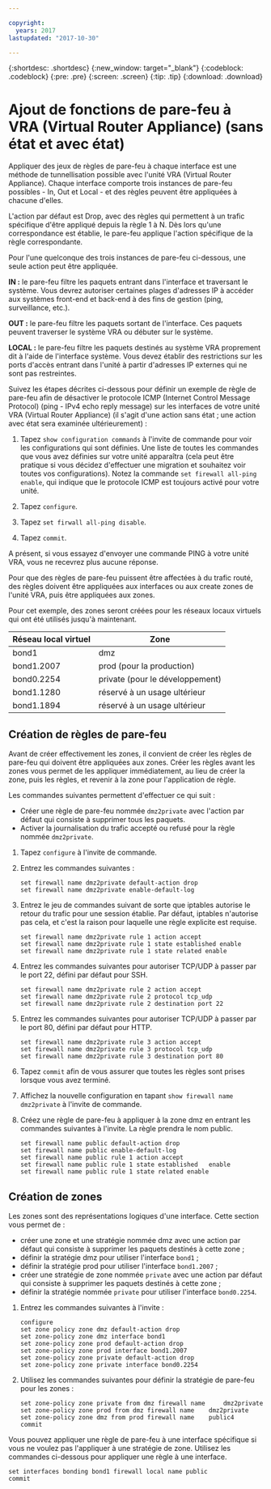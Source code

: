 ```yaml
---

copyright:
  years: 2017
lastupdated: "2017-10-30"

---
```


{:shortdesc: .shortdesc}
{:new_window: target="_blank"}
{:codeblock: .codeblock}
{:pre: .pre}
{:screen: .screen}
{:tip: .tip}
{:download: .download}

# Ajout de fonctions de pare-feu à VRA (Virtual Router Appliance) (sans état et avec état)
Appliquer des jeux de règles de pare-feu à chaque interface est une méthode de tunnellisation possible avec l'unité VRA (Virtual Router Appliance). Chaque interface comporte trois instances de pare-feu possibles - In, Out et Local - et des règles peuvent être appliquées à chacune d'elles.  

L'action par défaut est Drop, avec des règles qui permettent à un trafic spécifique d'être appliqué depuis la règle 1 à N. Dès lors qu'une correspondance est établie, le pare-feu applique l'action spécifique de la règle correspondante. 

Pour l'une quelconque des trois instances de pare-feu ci-dessous, une seule action peut être appliquée. 

**IN :** le pare-feu filtre les paquets entrant dans l'interface et traversant le système. Vous devrez autoriser certaines plages d'adresses IP à accéder aux systèmes front-end et back-end à des fins de gestion (ping, surveillance, etc.). 

**OUT :** le pare-feu filtre les paquets sortant de l'interface. Ces paquets peuvent traverser le système VRA ou débuter sur le système. 

**LOCAL :** le pare-feu filtre les paquets destinés au système VRA proprement dit à l'aide de l'interface système. Vous devez établir des restrictions sur les ports d'accès entrant dans l'unité à partir d'adresses IP externes qui ne sont pas restreintes. 

Suivez les étapes décrites ci-dessous pour définir un exemple de règle de pare-feu afin de désactiver le protocole ICMP (Internet Control Message Protocol) (ping - IPv4 echo reply message) sur les interfaces de votre unité VRA (Virtual Router Appliance) (il s'agit d'une action sans état ; une action avec état sera examinée ultérieurement) : 

1. Tapez `show configuration commands` à l'invite de commande pour voir les configurations qui sont définies. Une liste de toutes les commandes que vous avez définies sur votre unité apparaîtra (cela peut être pratique si vous décidez d'effectuer une migration et souhaitez voir toutes vos configurations). Notez la commande `set firewall all-ping enable`, qui indique que le protocole ICMP est toujours activé pour votre unité. 

2. Tapez `configure`. 

3. Tapez `set firwall all-ping disable`.

4. Tapez `commit`.

A présent, si vous essayez d'envoyer une commande PING à votre unité VRA, vous ne recevrez plus aucune réponse. 

Pour que des règles de pare-feu puissent être affectées à du trafic routé, des règles doivent être appliquées aux interfaces ou aux create zones de l'unité VRA, puis être appliquées aux zones. 

Pour cet exemple, des zones seront créées pour les réseaux locaux virtuels qui ont été utilisés jusqu'à maintenant. 

 Réseau local virtuel | Zone 
 ---- | ---- 
bond1 | dmz
bond1.2007 | prod (pour la production)
bond0.2254 | private (pour le développement)
bond1.1280 | réservé à un usage ultérieur
bond1.1894 | réservé à un usage ultérieur

## Création de règles de pare-feu
Avant de créer effectivement les zones, il convient de créer les règles de pare-feu qui doivent être appliquées aux zones. Créer les règles avant les zones vous permet de les appliquer immédiatement, au lieu de créer la zone, puis les règles, et revenir à la zone pour l'application de règle. 

Les commandes suivantes permettent d'effectuer ce qui suit :

* Créer une règle de pare-feu nommée `dmz2private` avec l'action par défaut qui consiste à supprimer tous les paquets. 
* Activer la journalisation du trafic accepté ou refusé pour la règle nommée `dmz2private`.

1. Tapez `configure` à l'invite de commande. 

2. Entrez les commandes suivantes :

	~~~
	set firewall name dmz2private default-action drop
	set firewall name dmz2private enable-default-log
	~~~

3. Entrez le jeu de commandes suivant de sorte que iptables autorise le retour du trafic pour une session établie. Par défaut, iptables n'autorise pas cela, et c'est la raison pour laquelle une règle explicite est requise. 

	~~~
	set firewall name dmz2private rule 1 action accept
	set firewall name dmz2private rule 1 state established enable
	set firewall name dmz2private rule 1 state related enable
	~~~

4. Entrez les commandes suivantes pour autoriser TCP/UDP à passer par le port 22, défini par défaut pour SSH.
	
	~~~
	set firewall name dmz2private rule 2 action accept
	set firewall name dmz2private rule 2 protocol tcp_udp
	set firewall name dmz2private rule 2 destination port 22
	~~~

5. Entrez les commandes suivantes pour autoriser TCP/UDP à passer par le port 80, défini par défaut pour HTTP.

	~~~
	set firewall name dmz2private rule 3 action accept
	set firewall name dmz2private rule 3 protocol tcp_udp
	set firewall name dmz2private rule 3 destination port 80
	~~~

6. Tapez `commit` afin de vous assurer que toutes les règles sont prises lorsque vous avez terminé. 

7. Affichez la nouvelle configuration en tapant `show firewall name dmz2private` à l'invite de commande. 

8. Créez une règle de pare-feu à appliquer à la zone dmz en entrant les commandes suivantes à l'invite. La règle prendra le nom public. 

	~~~
	set firewall name public default-action drop
	set firewall name public enable-default-log
	set firewall name public rule 1 action accept
	set firewall name public rule 1 state established 	enable
	set firewall name public rule 1 state related enable
	~~~
	
## Création de zones

Les zones sont des représentations logiques d'une interface. Cette section vous permet de :

* créer une zone et une stratégie nommée dmz avec une action par défaut qui consiste à supprimer les paquets destinés à cette zone ;
* définir la stratégie dmz pour utiliser l'interface `bond1` ;
* définir la stratégie prod pour utiliser l'interface `bond1.2007` ;
* créer une stratégie de zone nommée `private` avec une action par défaut qui consiste à supprimer les paquets destinés à cette zone ;
* définir la stratégie nommée `private` pour utiliser l'interface `bond0.2254`. 

1. Entrez les commandes suivantes à l'invite :

	~~~
	configure
	set zone policy zone dmz default-action drop
	set zone-policy zone dmz interface bond1
	set zone-policy zone prod default-action drop
	set zone-policy zone prod interface bond1.2007
	set zone-policy zone private default-action drop
	set zone-policy zone private interface bond0.2254
	~~~
	
2. Utilisez les commandes suivantes pour définir la stratégie de pare-feu pour les zones :

	~~~
	set zone-policy zone private from dmz firewall name 	dmz2private
	set zone-policy zone prod from dmz firewall name 	dmz2private
	set zone-policy zone dmz from prod firewall name 	public4
	commit
	~~~
	
Vous pouvez appliquer une règle de pare-feu à une interface spécifique si vous ne voulez pas l'appliquer à une stratégie de zone. Utilisez les commandes ci-dessous pour appliquer une règle à une interface.

~~~
set interfaces bonding bond1 firewall local name public
commit
~~~

